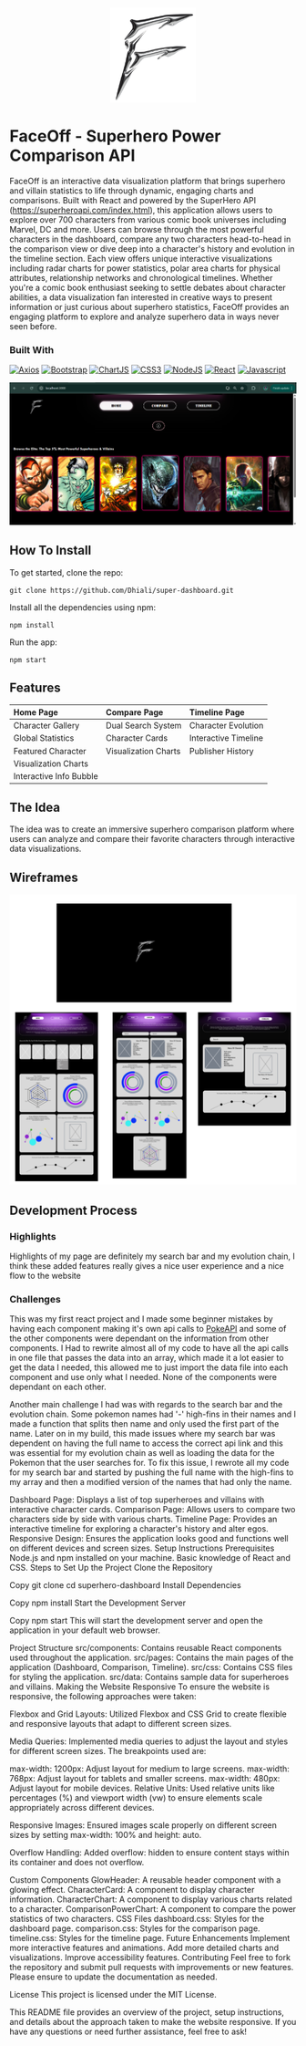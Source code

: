 <p align="center">
  <img src="https://github.com/Dhiali/super-dashboard/blob/main/src/assets/fo%202.3.png?raw=true" width="150">
</p>
 
# FaceOff - Superhero Power Comparison API

FaceOff is an interactive data visualization platform that brings superhero and villain statistics to life through dynamic, engaging charts and comparisons. Built with React and powered by the SuperHero API (https://superheroapi.com/index.html), this application allows users to explore over 700 characters from various comic book universes including Marvel, DC and more. Users can browse through the most powerful characters in the dashboard, compare any two characters head-to-head in the comparison view or dive deep into a character's history and evolution in the timeline section. Each view offers unique interactive visualizations including radar charts for power statistics, polar area charts for physical attributes, relationship networks and chronological timelines. Whether you're a comic book enthusiast seeking to settle debates about character abilities, a data visualization fan interested in creative ways to present information or just curious about superhero statistics, FaceOff provides an engaging platform to explore and analyze superhero data in ways never seen before.

### Built With
[![Axios](https://img.shields.io/badge/Axios-5A29E4?style=for-the-badge&logo=axios&logoColor=white)](https://axios-http.com/)
[![Bootstrap](https://img.shields.io/badge/Bootstrap-563D7C?style=for-the-badge&logo=bootstrap&logoColor=white)](https://getbootstrap.com/)
[![ChartJS](https://img.shields.io/badge/Chart.js-FF6384?style=for-the-badge&logo=chartdotjs&logoColor=white)](https://www.chartjs.org/)
[![CSS3](https://img.shields.io/badge/CSS3-1572B6?style=for-the-badge&logo=css3&logoColor=white)](https://developer.mozilla.org/en-US/docs/Web/CSS)
[![NodeJS](https://img.shields.io/badge/Node.js-339933?style=for-the-badge&logo=nodedotjs&logoColor=white)](https://nodejs.org/en)
[![React](https://img.shields.io/badge/React-20232A?style=for-the-badge&logo=react&logoColor=61DAFB)](https://react.dev/)
[![Javascript](https://img.shields.io/badge/JavaScript-323330?style=for-the-badge&logo=javascript&logoColor=F7DF1E)](https://www.javascript.com/)


![Faceoff homepage screenshot](https://github.com/Dhiali/super-dashboard/blob/main/src/assets/home%20screen.png?raw=true)

## How To Install

To get started, clone the repo:
```
git clone https://github.com/Dhiali/super-dashboard.git
```

Install all the dependencies using npm:
```
npm install
```

Run the app:
```
npm start
```

## Features

| Home Page | Compare Page | Timeline Page |
| :--- | :--- | :--- |
| Character Gallery | Dual Search System | Character Evolution |
| Global Statistics | Character Cards | Interactive Timeline |
| Featured Character | Visualization Charts | Publisher History |
| Visualization Charts |  |  |
| Interactive Info Bubble |  |  |

## The Idea

The idea was to create an immersive superhero comparison platform where users can analyze and compare their favorite characters through interactive data visualizations.

## Wireframes

![Wireframe](https://github.com/Dhiali/super-dashboard/blob/main/src/assets/wireframess.png?raw=true)

## Development Process

### Highlights
Highlights of my page are definitely my search bar and my evolution chain, I think these added features really gives a nice user experience and a nice flow to the website

### Challenges
This was my first react project and I made some beginner mistakes by having each component making it's own api calls to [PokeAPI](https://pokeapi.co/) and some of the other components were dependant on the information from other components. I Had to rewrite almost all of my code to have all the api calls in one file that passes the data into an array, which made it a lot easier to get the data I needed, this allowed me to just import the data file into each component and use only what I needed. None of the components were dependant on each other.

Another main challenge I had was with regards to the search bar and the evolution chain. Some pokemon names had '-' high-fins in their names and I made a function that splits then name and only used the first part of the name. Later on in my build, this made issues where my search bar was dependent on having the full name to access the correct api link and this was essential for my evolution chain as well as loading the data for the Pokemon that the user searches for. To fix this issue, I rewrote all my code for my search bar and started by pushing the full name with the high-fins to my array and then a modified version of the names that had only the name.

Dashboard Page: Displays a list of top superheroes and villains with interactive character cards.
Comparison Page: Allows users to compare two characters side by side with various charts.
Timeline Page: Provides an interactive timeline for exploring a character's history and alter egos.
Responsive Design: Ensures the application looks good and functions well on different devices and screen sizes.
Setup Instructions
Prerequisites
Node.js and npm installed on your machine.
Basic knowledge of React and CSS.
Steps to Set Up the Project
Clone the Repository

Copy
git clone <repository-url>
cd superhero-dashboard
Install Dependencies

Copy
npm install
Start the Development Server

Copy
npm start
This will start the development server and open the application in your default web browser.

Project Structure
src/components: Contains reusable React components used throughout the application.
src/pages: Contains the main pages of the application (Dashboard, Comparison, Timeline).
src/css: Contains CSS files for styling the application.
src/data: Contains sample data for superheroes and villains.
Making the Website Responsive
To ensure the website is responsive, the following approaches were taken:

Flexbox and Grid Layouts: Utilized Flexbox and CSS Grid to create flexible and responsive layouts that adapt to different screen sizes.

Media Queries: Implemented media queries to adjust the layout and styles for different screen sizes. The breakpoints used are:

max-width: 1200px: Adjust layout for medium to large screens.
max-width: 768px: Adjust layout for tablets and smaller screens.
max-width: 480px: Adjust layout for mobile devices.
Relative Units: Used relative units like percentages (%) and viewport width (vw) to ensure elements scale appropriately across different devices.

Responsive Images: Ensured images scale properly on different screen sizes by setting max-width: 100% and height: auto.

Overflow Handling: Added overflow: hidden to ensure content stays within its container and does not overflow.

Custom Components
GlowHeader: A reusable header component with a glowing effect.
CharacterCard: A component to display character information.
CharacterChart: A component to display various charts related to a character.
ComparisonPowerChart: A component to compare the power statistics of two characters.
CSS Files
dashboard.css: Styles for the dashboard page.
comparison.css: Styles for the comparison page.
timeline.css: Styles for the timeline page.
Future Enhancements
Implement more interactive features and animations.
Add more detailed charts and visualizations.
Improve accessibility features.
Contributing
Feel free to fork the repository and submit pull requests with improvements or new features. Please ensure to update the documentation as needed.

License
This project is licensed under the MIT License.

This README file provides an overview of the project, setup instructions, and details about the approach taken to make the website responsive. If you have any questions or need further assistance, feel free to ask!

